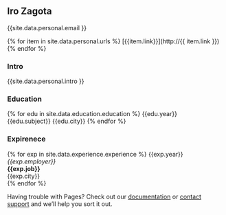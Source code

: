 

## Iro Zagota

{{site.data.personal.email }}

{% for item in site.data.personal.urls %}
 [{{item.link}}](http://{{ item.link }})
{% endfor %}


### Intro
{{site.data.personal.intro }}

### Education 

{% for edu in site.data.education.education %}
        {{edu.year}}  
        {{edu.subject}}
        {{edu.city}} 
{% endfor %}

### Expirenece

{% for exp in site.data.experience.experience %}
   {{exp.year}}<br> 
   *{{exp.employer}}*<br> 
   **{{exp.job}}**<br> 
    {{exp.city}}<br> 
{% endfor %}


Having trouble with Pages? Check out our [documentation](https://docs.github.com/categories/github-pages-basics/) or [contact support](https://github.com/contact) and we’ll help you sort it out.
